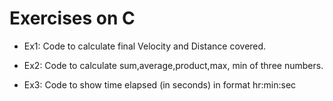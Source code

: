 # Exercises on C

 - Ex1: Code to calculate final Velocity and Distance covered.

 - Ex2: Code to calculate sum,average,product,max, min of three numbers.

 - Ex3: Code to show time elapsed (in seconds) in format hr:min:sec

